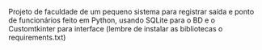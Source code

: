 Projeto de faculdade de um pequeno sistema para registrar saída e ponto de funcionários feito em Python, usando SQLite para o BD e o Customtkinter para interface (lembre de instalar as bibliotecas o requirements.txt)